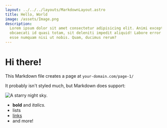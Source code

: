 ```yaml
---
layout: ../../../layouts/MarkdownLayout.astro
title: Hello, World
image: /assets/Image.png
description:
  Lorem ipsum dolor sit amet consectetur adipisicing elit. Animi excepturi rem
  obcaecati id quasi totam, sit deleniti impedit aliquid! Labore error recusandae
  esse numquam nisi ut nobis. Quam, ducimus rerum?
---
```


# Hi there!

This Markdown file creates a page at `your-domain.com/page-1/`

It probably isn't styled much, but Markdown does support:

![A starry night sky.](/assets/Image.png)

- **bold** and _italics._
- lists
- [links](https://astro.build)
- and more!
